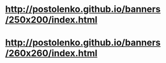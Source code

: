 # http://postolenko.github.io/banners/250x200/index.html
# http://postolenko.github.io/banners/260x260/index.html